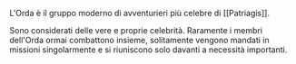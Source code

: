 L'Orda è il gruppo moderno di avventurieri più celebre di [[Patriagis]]. 

Sono considerati delle vere e proprie celebrità. Raramente i membri dell'Orda ormai combattono insieme, solitamente vengono mandati in missioni singolarmente e si riuniscono solo davanti a necessità importanti.